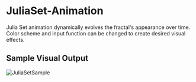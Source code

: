 # JuliaSet-Animation
Julia Set animation dynamically evolves the fractal's appearance over time. Color scheme and input function can be changed to create desired visual effects.

## Sample Visual Output
![JuliaSetSample](SampleGIF/JuliaSetSample.gif)
